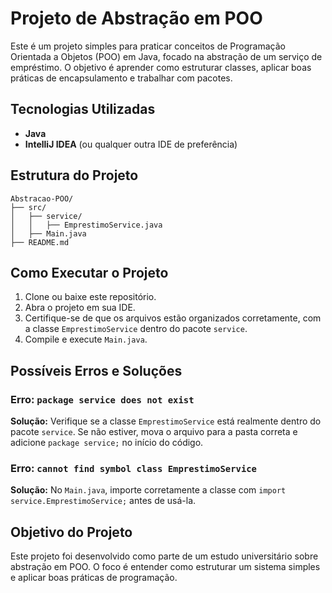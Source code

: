 # Projeto de Abstração em POO

Este é um projeto simples para praticar conceitos de Programação Orientada a Objetos (POO) em Java, focado na abstração de um serviço de empréstimo. O objetivo é aprender como estruturar classes, aplicar boas práticas de encapsulamento e trabalhar com pacotes.

## Tecnologias Utilizadas

- **Java**
- **IntelliJ IDEA** (ou qualquer outra IDE de preferência)

## Estrutura do Projeto

```
Abstracao-POO/
├── src/
│   ├── service/
│   │   ├── EmprestimoService.java
│   ├── Main.java
├── README.md
```

## Como Executar o Projeto

1. Clone ou baixe este repositório.
2. Abra o projeto em sua IDE.
3. Certifique-se de que os arquivos estão organizados corretamente, com a classe `EmprestimoService` dentro do pacote `service`.
4. Compile e execute `Main.java`.

## Possíveis Erros e Soluções

### Erro: `package service does not exist`

**Solução:** Verifique se a classe `EmprestimoService` está realmente dentro do pacote `service`. Se não estiver, mova o arquivo para a pasta correta e adicione `package service;` no início do código.

### Erro: `cannot find symbol class EmprestimoService`

**Solução:** No `Main.java`, importe corretamente a classe com `import service.EmprestimoService;` antes de usá-la.

## Objetivo do Projeto

Este projeto foi desenvolvido como parte de um estudo universitário sobre abstração em POO. O foco é entender como estruturar um sistema simples e aplicar boas práticas de programação.



